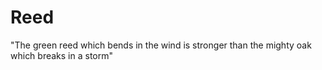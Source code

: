 # Reed
"The green reed which bends in the wind is stronger than the mighty oak which breaks in a storm"
